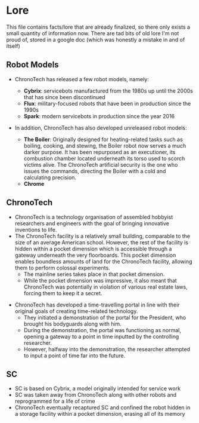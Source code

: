 # Lore

This file contains facts/lore that are already finalized, so there only exists
a small quantity of information now. There are tad bits of old lore I'm not
proud of, stored in a google doc (which was honestly a mistake in and of
itself) 

## Robot Models

- ChronoTech has released a few robot models, namely:
    - **Cybrix**: servicebots manufactured from the 1980s up until the 2000s
      that has since been discontinued
    - **Flux**: military-focused robots that have been in production since the
      1990s
    - **Spark**: modern servicebots in production since the year 2016

- In addition, ChronoTech has also developed unreleased robot models:
    - **The Boiler**: Originally designed for heating-related tasks such as
      boiling, cooking, and stewing, the Boiler robot now serves a much darker
      purpose. It has been repurposed as an executioner, its combustion chamber
      located underneath its torso used to scorch victims alive. The ChronoTech
      artificial security is the one who issues the commands, directing the
      Boiler with a cold and calculating precision.
    - **Chrome**

## ChronoTech

- ChronoTech is a technology organisation of assembled hobbyist researchers and
  engineers with the goal of bringing innovative inventions to life.
- The ChronoTech facility is a relatively small building, comparable to the
  size of an average American school. However, the rest of the facility is
  hidden within a pocket dimension which is accessible through a gateway
  underneath the very floorboards. This pocket dimension enables boundless
  amounts of land for the ChronoTech facility, allowing them to perform
  colossal experiments.
    - The mainline series takes place in that pocket dimension.
    - While the pocket dimension was impressive, it also meant that ChronoTech
      was potentially in violation of various real estate laws, forcing them to
      keep it a secret.
<!-- needs revision -->
- ChronoTech has developed a time-travelling portal in line with their original
  goals of creating time-related technology.
    - They initiated a demonstration of the portal for the President, who
      brought his bodyguards along with him.
    - During the demonstration, the portal was functioning as normal, opening a
      gateway to a point in time inputted by the controlling researcher.
    - However, halfway into the demonstration, the researcher attempted to
      input a point of time far into the future.
<!-- /needs revision -->

## SC

- SC is based on Cybrix, a model originally intended for service work
- SC was taken away from ChronoTech along with other robots and reprogrammed
  for a life of crime
- ChronoTech eventually recaptured SC and confined the robot hidden in a
  storage facility within a pocket dimension, erasing all of its memory

